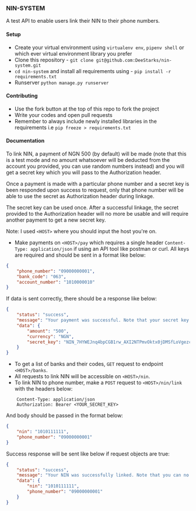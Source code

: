 ### NIN-SYSTEM

A test API to enable users link their NIN to their phone numbers.

#### Setup

- Create your virtual environment using `virtualenv env`, `pipenv shell` or which ever virtual environment library you prefer 
- Clone this repository - `git clone git@github.com:DeeStarks/nin-system.git`
- `cd nin-system` and install all requirements using - `pip install -r requirements.txt`
- Runserver `python manage.py runserver`

#### Contributing

- Use the fork button at the top of this repo to fork the project
- Write your codes and open pull requests
- Remember to always include newly installed libraries in the requirements i.e `pip freeze > requirements.txt`

#### Documentation

To link NIN, a payment of NGN 500 (by default) will be made (note that this is a test mode and no amount whatsoever will be deducted from the account you provided, you can use random numbers instead) and you will get a secret key which you will pass to the Authorization header.

Once a payment is made with a particular phone number and a secret key is been responded upon success to request, only that phone number will be able to use the secret as Authorization header during linkage.

The secret key can be used once. After a successful linkage, the secret provided to the Authorization header will no more be usable and will require another payment to get a new secret key.

Note: I used `<HOST>` where you should input the host you're on.

- Make payments on `<HOST>/pay` which requires a single header `Content-Type: application/json` if using an API tool like postman or curl. All keys are required and should be sent in a format like below:
```json
{
    "phone_number": "09000000001",
    "bank_code": "063",
    "account_number": "1010000010"
}
```

If data is sent correctly, there should be a response like below:
```json
{
    "status": "success",
    "message": "Your payment was successful. Note that your secret key can only be used once to link NIN with the phone number you provided, and can't be retrived once this response is closed.",
    "data": {
        "amount": "500",
        "currency": "NGN",
        "secret_key": "NIN_7HYWEJnq4bpCGB1rw_AXI2NTPmvOktx0jDMSfLoVgezcyZhKs6"
    }
}
```

- To get a list of banks and their codes, `GET` request to endpoint `<HOST>/banks`. 
- All requests to link NIN will be accessible on `<HOST>/nin`.
- To link NIN to phone number, make a `POST` request to `<HOST>/nin/link` with the headers below:

```
    Content-Type: application/json
    Authorization: Bearer <YOUR_SECRET_KEY>
```
And body should be passed in the format below:
```json
{
    "nin": "1010111111",
    "phone_number": "09000000001"
}
```
Success response will be sent like below if request objects are true:
```json
{
    "status": "success",
    "message": "Your NIN was successfully linked. Note that you can no more use the provided Authorization header",
    "data": {
        "nin": "1010111111",
        "phone_number": "09000000001"
    }
}
```